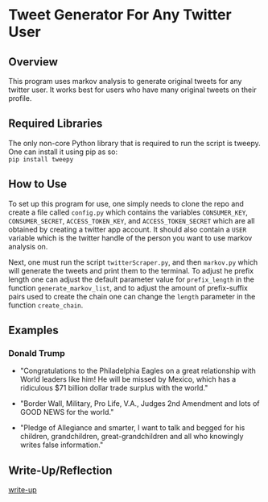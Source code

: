 # Tweet Generator For Any Twitter User

## Overview
This program uses markov analysis to generate original tweets for any twitter user. It works best for users who have many original tweets on their profile.

## Required Libraries
The only non-core Python library that is required to run the script is tweepy. One can install it using pip as so: <br /> `pip install tweepy`

## How to Use
To set up this program for use, one simply needs to clone the repo and create a file called `config.py` which contains the variables `CONSUMER_KEY`, `CONSUMER_SECRET`, `ACCESS_TOKEN_KEY`, and `ACCESS_TOKEN_SECRET` which are all obtained by creating a twitter app account. It should also contain a `USER` variable which is the twitter handle of the person you want to use markov analysis on.

Next, one must run the script `twitterScraper.py`, and then `markov.py` which will generate the tweets and print them to the terminal. To adjust he prefix length one can adjust the default parameter value for `prefix_length` in the function `generate_markov_list`, and to adjust the amount of prefix-suffix pairs used to create the chain one can change the `length` parameter in the function `create_chain`.

## Examples
### Donald Trump
* "Congratulations to the Philadelphia Eagles on a great relationship with World leaders like him! He will be missed by Mexico, which has a ridiculous $71 billion dollar trade surplus with the world."

* "Border Wall, Military, Pro Life, V.A., Judges 2nd Amendment and lots of GOOD NEWS for the world."

* "Pledge of Allegiance and smarter, I want to talk and begged for his children, grandchildren, great-grandchildren and all who knowingly writes false information."

## Write-Up/Reflection
[write-up](writeUp.md)
